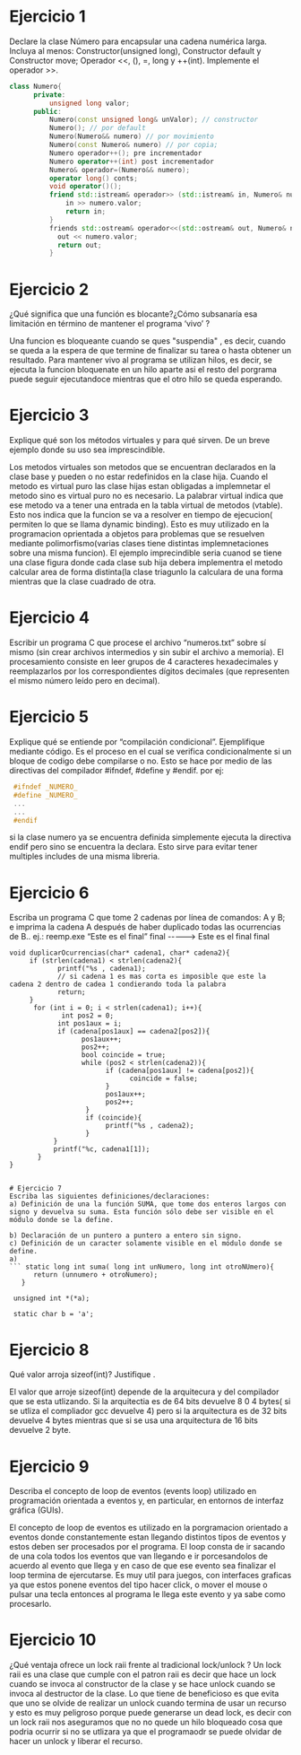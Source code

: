 # Ejercicio 1
Declare la clase Número para encapsular una cadena numérica larga. Incluya al menos: Constructor(unsigned long), Constructor default y Constructor 
move; Operador <<, (), =, long y ++(int). Implemente el operador >>.
```C++
class Numero{
      private:
          unsigned long valor;
      public:
          Numero(const unsigned long& unValor); // constructor
          Numero(); // por default
          Numero(Numero&& numero) // por movimiento
          Numero(const Numero& numero) // por copia;
          Numero operador++(); pre incrementador
          Numero operator++(int) post incrementador
          Numero& operador=(Numero&& numero);
          operator long() conts;
          void operator()();
          friend std::istream& operador>> (std::istream& in, Numero& numero){
              in >> numero.valor;
              return in;
          }
          friends std::ostream& operador<<(std::ostream& out, Numero& numero){
            out << numero.valor;
            return out;
          }
```

          

# Ejercicio 2
¿Qué significa que una función es blocante?¿Cómo subsanaría esa limitación en término de mantener el programa ‘vivo’ ?

Una funcion es bloqueante cuando se ques "suspendia" , es decir, cuando se queda a la espera de que termine de finalizar su tarea o hasta obtener un resultado. Para mantener vivo al programa se utilizan hilos, es decir, se ejecuta la funcion bloquenate en un hilo aparte asi el resto del porgrama puede seguir ejecutandoce mientras que el otro hilo se queda esperando.

# Ejercicio 3
Explique qué son los métodos virtuales y para qué sirven. De un breve ejemplo donde su uso sea imprescindible.

Los metodos virtuales son metodos que se encuentran declarados en la clase base y pueden o no estar redefinidos en la clase hija. Cuando el metodo es virtual puro las clase hijas estan obligadas a implemnetar el metodo sino es virtual puro no es necesario. La palabrar virtual indica que ese metodo va a tener una entrada en la tabla virtual de metodos (vtable). Esto nos indica que la funcion se va a resolver en tiempo de ejecucion( permiten lo que se llama dynamic binding). Esto es muy utilizado en la programacion oprientada a objetos para problemas que se resuelven mediante polimorfismo(varias clases tiene distintas implemnetaciones sobre una misma funcion). El ejemplo imprecindible seria cuanod se tiene una clase figura donde cada clase sub hija debera implementra el metodo calcular area de forma distinta(la clase triagunlo la calculara de una forma mientras que la clase cuadrado de otra.

# Ejercicio 4
Escribir un programa C que procese el archivo “numeros.txt” sobre sí mismo (sin crear archivos intermedios y sin subir el archivo a memoria). 
El procesamiento consiste en leer grupos de 4 caracteres hexadecimales y reemplazarlos por los correspondientes dígitos decimales (que representen el 
mismo número leído pero en decimal).

# Ejercicio 5
Explique qué se entiende por “compilación condicional”. Ejemplifique mediante código.
Es el proceso en el cual se verifica condicionalmente si un bloque de codigo debe compilarse o no. Esto se hace por medio de las directivas del compilador #ifndef, #define y #endif. 
por ej:
```C
 #ifndef _NUMERO_
 #define _NUMERO_
 ...
 ...
 #endif 
 ```
 si la clase numero ya se encuentra definida simplemente ejecuta la directiva endif pero sino se encuentra la declara. Esto sirve para evitar tener multiples includes de una misma libreria. 
 
# Ejercicio 6
Escriba un programa C que tome 2 cadenas por línea de comandos: A y B; e imprima la cadena A después de haber duplicado todas las ocurrencias de B..
ej.: reemp.exe “Este es el final” final -----> Este es el final final
```
void duplicarOcurrencias(char* cadena1, char* cadena2){
     if (strlen(cadena1) < strlen(cadena2){
            printf("%s , cadena1);
            // si cadena 1 es mas corta es imposible que este la cadena 2 dentro de cadea 1 condierando toda la palabra
            return;
     }       
      for (int i = 0; i < strlen(cadena1); i++){
             int pos2 = 0;
            int pos1aux = i;
            if (cadena[pos1aux] == cadena2[pos2]){
                  pos1aux++;
                  pos2++;
                  bool coincide = true;
                  while (pos2 < strlen(cadena2)){
                        if (cadena[pos1aux] != cadena[pos2]){
                              coincide = false;
                        }
                        pos1aux++;
                        pos2++;
                   }
                   if (coincide){
                        printf("%s , cadena2);
                   }
           }
           printf("%c, cadena1[1]);
       }
}       
                  

# Ejercicio 7
Escriba las siguientes definiciones/declaraciones:
a) Definición de una la función SUMA, que tome dos enteros largos con signo y devuelva su suma. Esta función sólo debe ser visible en el módulo donde se la define.

b) Declaración de un puntero a puntero a entero sin signo.
c) Definición de un caracter solamente visible en el módulo donde se define.
a)
``` static long int suma( long int unNumero, long int otroNUmero){
      return (unnumero + otroNumero);
   }
 ```
 
 ` unsigned int *(*a);`
 
 ` static char b = 'a';`
 
# Ejercicio 8
Qué valor arroja sizeof(int)? Justifique .

El valor que arroje sizeof(int) depende de la arquitecura y del compilador que se esta utlizando. Si la arquitectia es de 64 bits devuelve 8 0 4 bytes( si se utliza el compliador gcc devuelve 4) pero si la arquitectura es de 32 bits devuelve 4 bytes mientras que si se usa una arquitectura de 16 bits devuelve 2 byte. 
# Ejercicio 9 
Describa el concepto de loop de eventos (events loop) utilizado en programación orientada a eventos y, en particular, en entornos de interfaz gráfica (GUIs).

El concepto de loop de eventos es utilizado en la porgramacion orientado a eventos donde constantemente estan llegando distintos tipos de eventos y estos deben ser procesados por el programa. El loop consta de ir sacando de una cola todos los eventos que van llegando e ir porcesandolos de acuerdo al evento que llega y en caso de que ese evento sea finalizar el loop termina de ejercutarse. Es muy util para juegos, con interfaces graficas ya que estos ponene eventos del tipo hacer click, o mover el mouse o pulsar una tecla entonces al programa le llega este evento y ya sabe como procesarlo. 

# Ejercicio 10 
¿Qué ventaja ofrece un lock raii frente al tradicional lock/unlock ?
Un lock raii es una clase que cumple con el patron raii es decir que hace un lock cuando se invoca al constructor de la clase y se hace unlock cuando se invoca al destructor de la clase. Lo que tiene de beneficioso es que evita que uno se olvide de realizar un unlock cuando termina de usar un recurso y esto es muy peligroso porque puede generarse un dead lock, es decir con un lock raii nos aseguramos que no no quede un hilo bloqueado cosa que podria ocurrir si no se utlizara ya que el programaodr se puede olvidar de hacer un unlock y liberar el recurso. 
